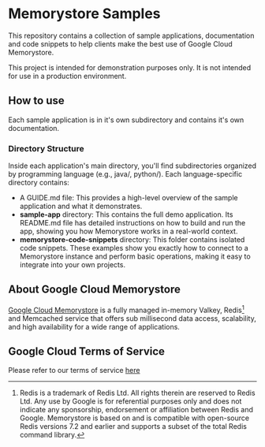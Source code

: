# Memorystore Samples
This repository contains a collection of sample applications, documentation and code snippets to help clients make the best use of Google Cloud Memorystore.

This project is intended for demonstration purposes only. It is not
intended for use in a production environment.

## How to use
Each sample application is in it's own subdirectory and contains it's own documentation. 

### Directory Structure
Inside each application's main directory, you'll find subdirectories organized by programming language (e.g., java/, python/). Each language-specific directory contains:
- A GUIDE.md file: This provides a high-level overview of the sample application and what it demonstrates.
- **sample-app** directory: This contains the full demo application. Its README.md file has detailed instructions on how to build and run the app, showing you how Memorystore works in a real-world context.
- **memorystore-code-snippets** directory: This folder contains isolated code snippets. These examples show you exactly how to connect to a Memorystore instance and perform basic operations, making it easy to integrate into your own projects.

## About Google Cloud Memorystore
[Google Cloud Memorystore](https://cloud.google.com/memorystore) is a fully managed in-memory Valkey, Redis[^redis] and Memcached service that offers sub millisecond data access, scalability, and high availability for a wide range of applications. 

## Google Cloud Terms of Service
Please refer to our terms of service [here](https://cloud.google.com/terms/service-terms)

[^redis]: Redis is a trademark of Redis Ltd. All rights therein are reserved to Redis Ltd. Any use by Google is for referential purposes only and does not indicate any sponsorship, endorsement or affiliation between Redis and Google. Memorystore is based on and is compatible with open-source Redis versions 7.2 and earlier and supports a subset of the total Redis command library.
